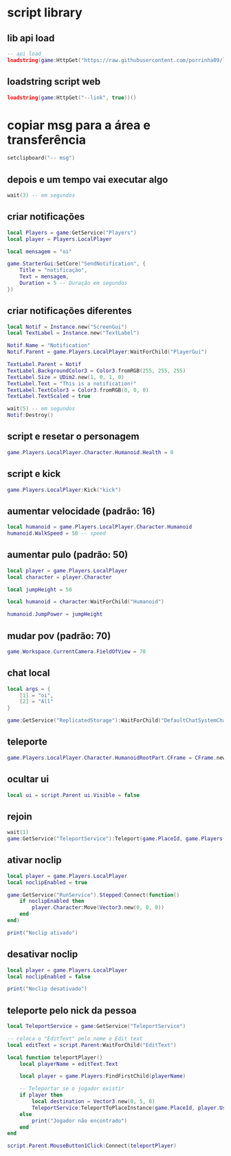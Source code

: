 # script library

## lib api load
```lua
-- api load
loadstring(game:HttpGet("https://raw.githubusercontent.com/porrinha09/lib_script/main/api%20load.lua"))()
```

## loadstring script web
```lua
loadstring(game:HttpGet("--link", true))()
```

# copiar msg para a área e transferência
```lua
setclipboard("-- msg")
```



## depois e um tempo vai executar algo
```lua
wait(3) -- em segundos
```


## criar notificações
```lua
local Players = game:GetService("Players")
local player = Players.LocalPlayer

local mensagem = "oi"

game.StarterGui:SetCore("SendNotification", {
    Title = "notificação",
    Text = mensagem,
    Duration = 5 -- Duração em segundos
})
```


## criar notificações diferentes
```lua
local Notif = Instance.new("ScreenGui") 
local TextLabel = Instance.new("TextLabel") 

Notif.Name = "Notification" 
Notif.Parent = game.Players.LocalPlayer:WaitForChild("PlayerGui") 

TextLabel.Parent = Notif 
TextLabel.BackgroundColor3 = Color3.fromRGB(255, 255, 255) 
TextLabel.Size = UDim2.new(1, 0, 1, 0) 
TextLabel.Text = "This is a notification!" 
TextLabel.TextColor3 = Color3.fromRGB(0, 0, 0) 
TextLabel.TextScaled = true 

wait(5) -- em segundos
Notif:Destroy()
```


## script e resetar o personagem
```lua
game.Players.LocalPlayer.Character.Humanoid.Health = 0
```


## script e kick
```lua
game.Players.LocalPlayer:Kick("kick")
```


## aumentar velocidade (padrão: 16)
```lua
local humanoid = game.Players.LocalPlayer.Character.Humanoid
humanoid.WalkSpeed = 50 -- speed
```

## aumentar pulo (padrão: 50)
```lua
local player = game.Players.LocalPlayer
local character = player.Character

local jumpHeight = 50

local humanoid = character:WaitForChild("Humanoid")

humanoid.JumpPower = jumpHeight
```

## mudar pov (padrão: 70)
```lua
game.Workspace.CurrentCamera.FieldOfView = 70
```

## chat local
```lua
local args = {
    [1] = "oi",
    [2] = "All"
}

game:GetService("ReplicatedStorage"):WaitForChild("DefaultChatSystemChatEvents"):WaitForChild("SayMessageRequest"):FireServer(unpack(args))
```

## teleporte
```lua
game.Players.LocalPlayer.Character.HumanoidRootPart.CFrame = CFrame.new(-- posição)
```


## ocultar ui
```lua
local ui = script.Parent ui.Visible = false
```


## rejoin
```lua
wait(1)	
game:GetService("TeleportService"):Teleport(game.PlaceId, game.Players.LocalPlayer)
```

## ativar noclip
```lua
local player = game.Players.LocalPlayer
local noclipEnabled = true

game:GetService("RunService").Stepped:Connect(function()
    if noclipEnabled then
        player.Character:Move(Vector3.new(0, 0, 0))
    end
end)

print("Noclip ativado")
```

## desativar noclip
```lua
local player = game.Players.LocalPlayer
local noclipEnabled = false

print("Noclip desativado")
```

## teleporte pelo nick da pessoa
```lua
local TeleportService = game:GetService("TeleportService")

-- coloca o "EditText" pelo nome o Edit text
local editText = script.Parent:WaitForChild("EditText")

local function teleportPlayer()
    local playerName = editText.Text

    local player = game.Players:FindFirstChild(playerName)

    -- Teleportar se o jogador existir
    if player then
        local destination = Vector3.new(0, 5, 0)
        TeleportService:TeleportToPlaceInstance(game.PlaceId, player.UserId, destination)
    else
        print("Jogador não encontrado")
    end
end

script.Parent.MouseButton1Click:Connect(teleportPlayer)
```
